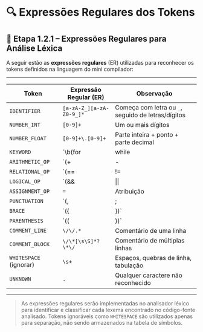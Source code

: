 # 🔍 Expressões Regulares dos Tokens

## 🎯 Etapa 1.2.1 – Expressões Regulares para Análise Léxica

A seguir estão as **expressões regulares** (ER) utilizadas para reconhecer os tokens definidos na linguagem do mini compilador:

---

| **Token**               | **Expressão Regular (ER)**                                     | **Observação**                          |
|------------------------|---------------------------------------------------------------|------------------------------------------|
| `IDENTIFIER`           | `[a-zA-Z_][a-zA-Z0-9_]*`                                       | Começa com letra ou `_`, seguido de letras/dígitos |
| `NUMBER_INT`           | `[0-9]+`                                                      | Um ou mais dígitos                       |
| `NUMBER_FLOAT`         | `[0-9]+\.[0-9]+`                                               | Parte inteira + ponto + parte decimal    |
| `KEYWORD`              | `\b(for|while|do|if|else|int|float|char|return)\b`            | Palavra reservada com bordas (evita ambiguidade com identificadores) |
| `ARITHMETIC_OP`        | `(\+|\-|\*|\/|%)`                                              | Operadores matemáticos                   |
| `RELATIONAL_OP`        | `(==|!=|<=|>=|<|>)`                                            | Operadores de comparação                 |
| `LOGICAL_OP`           | `(&&|\|\||!)`                                                 | Operadores lógicos                       |
| `ASSIGNMENT_OP`        | `=`                                                           | Atribuição                               |
| `PUNCTUATION`          | `(,|;|\.)`                                                    | Vírgula, ponto e ponto e vírgula         |
| `BRACE`                | `(\{|\})`                                                     | Chaves de bloco                          |
| `PARENTHESIS`          | `(\(|\))`                                                     | Parênteses                               |
| `COMMENT_LINE`         | `\/\/.*`                                                      | Comentário de uma linha                  |
| `COMMENT_BLOCK`        | `\/\*[\s\S]*?\*\/`                                             | Comentário de múltiplas linhas           |
| `WHITESPACE` (ignorar) | `\s+`                                                         | Espaços, quebras de linha, tabulação     |
| `UNKNOWN`              | `.`                                                           | Qualquer caractere não reconhecido       |

---

> As expressões regulares serão implementadas no analisador léxico para identificar e classificar cada lexema encontrado no código-fonte analisado. Tokens ignoráveis como `WHITESPACE` são utilizados apenas para separação, não sendo armazenados na tabela de símbolos.
